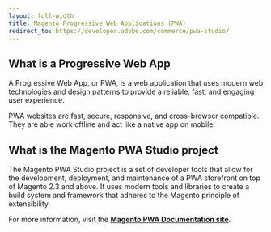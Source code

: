 ```yaml
---
layout: full-width
title: Magento Progressive Web Applications (PWA)
redirect_to: https://developer.adobe.com/commerce/pwa-studio/
---
```


## What is a Progressive Web App

A Progressive Web App, or PWA, is a web application that uses modern web technologies and design patterns to provide a reliable, fast, and engaging user experience.

PWA websites are fast, secure, responsive, and cross-browser compatible.
They are able work offline and act like a native app on mobile.

## What is the Magento PWA Studio project

The Magento PWA Studio project is a set of developer tools that allow for the development, deployment, and maintenance of a PWA storefront on top of Magento 2.3 and above.
It uses modern tools and libraries to create a build system and framework that adheres to the Magento principle of extensibility.

For more information, visit the **[Magento PWA Documentation site][]**.

[Magento PWA Documentation site]: https://developer.adobe.com/commerce/pwa-studio/
